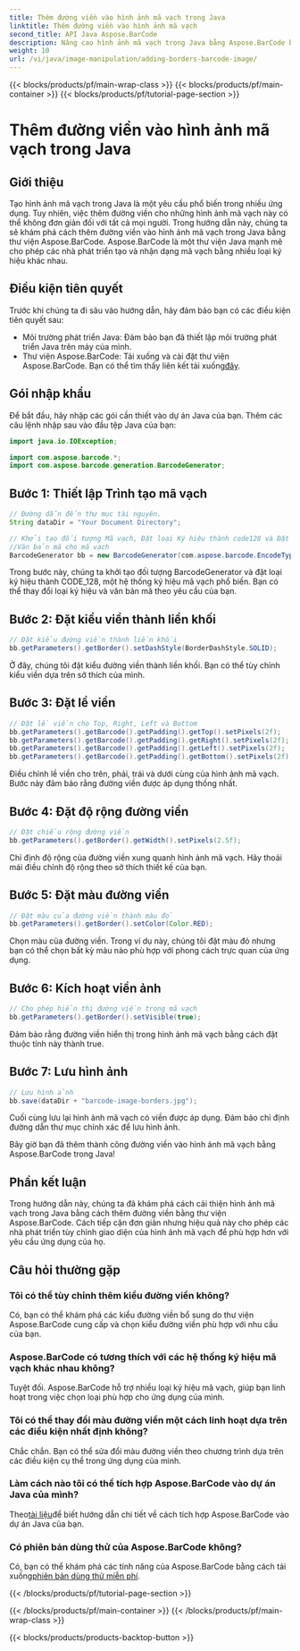 ```yaml
---
title: Thêm đường viền vào hình ảnh mã vạch trong Java
linktitle: Thêm đường viền vào hình ảnh mã vạch
second_title: API Java Aspose.BarCode
description: Nâng cao hình ảnh mã vạch trong Java bằng Aspose.BarCode bằng cách thêm các đường viền có thể tùy chỉnh. Hãy làm theo hướng dẫn từng bước này để có được giải pháp mã vạch hấp dẫn về mặt hình ảnh.
weight: 10
url: /vi/java/image-manipulation/adding-borders-barcode-image/
---
```


{{< blocks/products/pf/main-wrap-class >}}
{{< blocks/products/pf/main-container >}}
{{< blocks/products/pf/tutorial-page-section >}}

# Thêm đường viền vào hình ảnh mã vạch trong Java


## Giới thiệu

Tạo hình ảnh mã vạch trong Java là một yêu cầu phổ biến trong nhiều ứng dụng. Tuy nhiên, việc thêm đường viền cho những hình ảnh mã vạch này có thể không đơn giản đối với tất cả mọi người. Trong hướng dẫn này, chúng ta sẽ khám phá cách thêm đường viền vào hình ảnh mã vạch trong Java bằng thư viện Aspose.BarCode. Aspose.BarCode là một thư viện Java mạnh mẽ cho phép các nhà phát triển tạo và nhận dạng mã vạch bằng nhiều loại ký hiệu khác nhau.

## Điều kiện tiên quyết

Trước khi chúng ta đi sâu vào hướng dẫn, hãy đảm bảo bạn có các điều kiện tiên quyết sau:

- Môi trường phát triển Java: Đảm bảo bạn đã thiết lập môi trường phát triển Java trên máy của mình.
- Thư viện Aspose.BarCode: Tải xuống và cài đặt thư viện Aspose.BarCode. Bạn có thể tìm thấy liên kết tải xuống[đây](https://releases.aspose.com/barcode/java/).

## Gói nhập khẩu

Để bắt đầu, hãy nhập các gói cần thiết vào dự án Java của bạn. Thêm các câu lệnh nhập sau vào đầu tệp Java của bạn:

```java
import java.io.IOException;

import com.aspose.barcode.*;
import com.aspose.barcode.generation.BarcodeGenerator;
```

## Bước 1: Thiết lập Trình tạo mã vạch

```java
// Đường dẫn đến thư mục tài nguyên.
String dataDir = "Your Document Directory";

// Khởi tạo đối tượng Mã vạch, Đặt loại Ký hiệu thành code128 và Đặt
//Văn bản mã cho mã vạch
BarcodeGenerator bb = new BarcodeGenerator(com.aspose.barcode.EncodeTypes.CODE_128, "1234567");
```

Trong bước này, chúng ta khởi tạo đối tượng BarcodeGenerator và đặt loại ký hiệu thành CODE_128, một hệ thống ký hiệu mã vạch phổ biến. Bạn có thể thay đổi loại ký hiệu và văn bản mã theo yêu cầu của bạn.

## Bước 2: Đặt kiểu viền thành liền khối

```java
// Đặt kiểu đường viền thành liền khối
bb.getParameters().getBorder().setDashStyle(BorderDashStyle.SOLID);
```

Ở đây, chúng tôi đặt kiểu đường viền thành liền khối. Bạn có thể tùy chỉnh kiểu viền dựa trên sở thích của mình.

## Bước 3: Đặt lề viền

```java
// Đặt lề viền cho Top, Right, Left và Bottom
bb.getParameters().getBarcode().getPadding().getTop().setPixels(2f);
bb.getParameters().getBarcode().getPadding().getRight().setPixels(2f);
bb.getParameters().getBarcode().getPadding().getLeft().setPixels(2f);
bb.getParameters().getBarcode().getPadding().getBottom().setPixels(2f);
```

Điều chỉnh lề viền cho trên, phải, trái và dưới cùng của hình ảnh mã vạch. Bước này đảm bảo rằng đường viền được áp dụng thống nhất.

## Bước 4: Đặt độ rộng đường viền

```java
// Đặt chiều rộng đường viền
bb.getParameters().getBorder().getWidth().setPixels(2.5f);
```

Chỉ định độ rộng của đường viền xung quanh hình ảnh mã vạch. Hãy thoải mái điều chỉnh độ rộng theo sở thích thiết kế của bạn.

## Bước 5: Đặt màu đường viền

```java
// Đặt màu của đường viền thành màu đỏ
bb.getParameters().getBorder().setColor(Color.RED);
```

Chọn màu của đường viền. Trong ví dụ này, chúng tôi đặt màu đỏ nhưng bạn có thể chọn bất kỳ màu nào phù hợp với phong cách trực quan của ứng dụng.

## Bước 6: Kích hoạt viền ảnh

```java
// Cho phép hiển thị đường viền trong mã vạch
bb.getParameters().getBorder().setVisible(true);
```

Đảm bảo rằng đường viền hiển thị trong hình ảnh mã vạch bằng cách đặt thuộc tính này thành true.

## Bước 7: Lưu hình ảnh

```java
// Lưu hình ảnh
bb.save(dataDir + "barcode-image-borders.jpg");
```

Cuối cùng lưu lại hình ảnh mã vạch có viền được áp dụng. Đảm bảo chỉ định đường dẫn thư mục chính xác để lưu hình ảnh.

Bây giờ bạn đã thêm thành công đường viền vào hình ảnh mã vạch bằng Aspose.BarCode trong Java!

## Phần kết luận

Trong hướng dẫn này, chúng ta đã khám phá cách cải thiện hình ảnh mã vạch trong Java bằng cách thêm đường viền bằng thư viện Aspose.BarCode. Cách tiếp cận đơn giản nhưng hiệu quả này cho phép các nhà phát triển tùy chỉnh giao diện của hình ảnh mã vạch để phù hợp hơn với yêu cầu ứng dụng của họ.

## Câu hỏi thường gặp

### Tôi có thể tùy chỉnh thêm kiểu đường viền không?
Có, bạn có thể khám phá các kiểu đường viền bổ sung do thư viện Aspose.BarCode cung cấp và chọn kiểu đường viền phù hợp với nhu cầu của bạn.

### Aspose.BarCode có tương thích với các hệ thống ký hiệu mã vạch khác nhau không?
Tuyệt đối. Aspose.BarCode hỗ trợ nhiều loại ký hiệu mã vạch, giúp bạn linh hoạt trong việc chọn loại phù hợp cho ứng dụng của mình.

### Tôi có thể thay đổi màu đường viền một cách linh hoạt dựa trên các điều kiện nhất định không?
Chắc chắn. Bạn có thể sửa đổi màu đường viền theo chương trình dựa trên các điều kiện cụ thể trong ứng dụng của mình.

### Làm cách nào tôi có thể tích hợp Aspose.BarCode vào dự án Java của mình?
 Theo[tài liệu](https://reference.aspose.com/barcode/java/)để biết hướng dẫn chi tiết về cách tích hợp Aspose.BarCode vào dự án Java của bạn.

### Có phiên bản dùng thử của Aspose.BarCode không?
 Có, bạn có thể khám phá các tính năng của Aspose.BarCode bằng cách tải xuống[phiên bản dùng thử miễn phí](https://releases.aspose.com/).

{{< /blocks/products/pf/tutorial-page-section >}}

{{< /blocks/products/pf/main-container >}}
{{< /blocks/products/pf/main-wrap-class >}}

{{< blocks/products/products-backtop-button >}}
